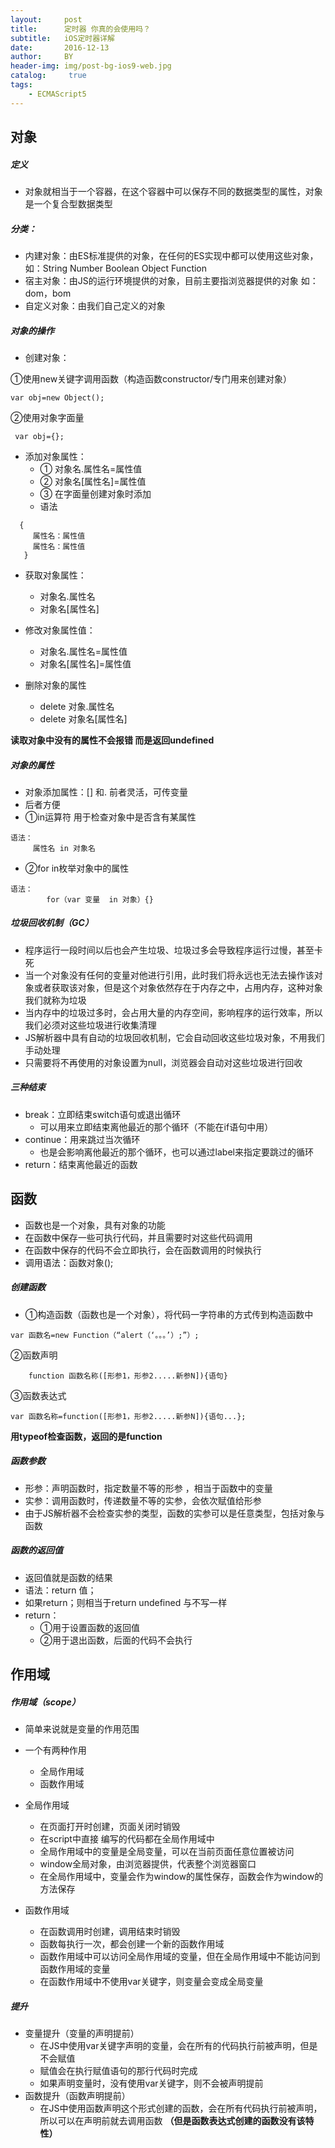 ```yaml
---
layout:     post
title:      定时器 你真的会使用吗？
subtitle:   iOS定时器详解
date:       2016-12-13
author:     BY
header-img: img/post-bg-ios9-web.jpg
catalog: 	 true
tags:
    - ECMAScript5
---
```

## 对象
##### 定义                
* 对象就相当于一个容器，在这个容器中可以保存不同的数据类型的属性，对象是一个复合型数据类型
##### 分类：
* 内建对象：由ES标准提供的对象，在任何的ES实现中都可以使用这些对象，如：String  Number  Boolean   Object  Function
* 宿主对象：由JS的运行环境提供的对象，目前主要指浏览器提供的对象   如：dom，bom
* 自定义对象：由我们自己定义的对象

##### 对象的操作
* 创建对象：
 
①使用new关键字调用函数（构造函数constructor/专门用来创建对象）

```
var obj=new Object();
```
②使用对象字面量
```
 var obj={};
```
* 添加对象属性：
  - ① 对象名.属性名=属性值
  - ② 对象名[属性名]=属性值
  - ③ 在字面量创建对象时添加
  - 语法
 ```
   {
      属性名：属性值
      属性名：属性值
    }
 ```
* 获取对象属性：
    - 对象名.属性名
  	- 对象名[属性名]

* 修改对象属性值：
    - 对象名.属性名=属性值
	- 对象名[属性名]=属性值
* 删除对象的属性
    - delete 对象.属性名
	- delete 对象名[属性名]

**读取对象中没有的属性不会报错  而是返回undefined**

##### 对象的属性
- 对象添加属性：[] 和.  前者灵活，可传变量  
- 后者方便
- ①in运算符   用于检查对象中是否含有某属性
   
```
语法：
     属性名 in 对象名
```
- ②for  in枚举对象中的属性

```
语法：
        for（var 变量  in 对象）{}
```
##### 垃圾回收机制（GC）
* 程序运行一段时间以后也会产生垃圾、垃圾过多会导致程序运行过慢，甚至卡死
* 当一个对象没有任何的变量对他进行引用，此时我们将永远也无法去操作该对象或者获取该对象，但是这个对象依然存在于内存之中，占用内存，这种对象我们就称为垃圾
* 当内存中的垃圾过多时，会占用大量的内存空间，影响程序的运行效率，所以我们必须对这些垃圾进行收集清理
* JS解析器中具有自动的垃圾回收机制，它会自动回收这些垃圾对象，不用我们手动处理
* 只需要将不再使用的对象设置为null，浏览器会自动对这些垃圾进行回收

##### 三种结束
* break：立即结束switch语句或退出循环
    - 可以用来立即结束离他最近的那个循环（不能在if语句中用）
* continue：用来跳过当次循环
    - 也是会影响离他最近的那个循环，也可以通过label来指定要跳过的循环
* return：结束离他最近的函数

## 函数
- 函数也是一个对象，具有对象的功能
- 在函数中保存一些可执行代码，并且需要时对这些代码调用
- 在函数中保存的代码不会立即执行，会在函数调用的时候执行
- 调用语法：函数对象();

##### 创建函数
* ①构造函数（函数也是一个对象），将代码一字符串的方式传到构造函数中
 
```
var 函数名=new Function（“alert（‘。。。’）;”）;
```
②函数声明

```
	function 函数名称([形参1，形参2.....新参N]){语句}
```
③函数表达式

```
var 函数名称=function([形参1，形参2.....新参N]){语句...};
```
**用typeof检查函数，返回的是function**

##### 函数参数
* 形参：声明函数时，指定数量不等的形参  ，相当于函数中的变量  
* 实参：调用函数时，传递数量不等的实参，会依次赋值给形参
* 由于JS解析器不会检查实参的类型，函数的实参可以是任意类型，包括对象与函数

##### 函数的返回值
* 返回值就是函数的结果
* 语法：return 值；
* 如果return；则相当于return undefined 与不写一样
* return：
    - ①用于设置函数的返回值
	- ②用于退出函数，后面的代码不会执行

## 作用域
##### 作用域（scope）
* 简单来说就是变量的作用范围
* 一个有两种作用
    * 全局作用域
	* 函数作用域
  
* 全局作用域
    * 在页面打开时创建，页面关闭时销毁
	* 在script中直接 编写的代码都在全局作用域中
    * 全局作用域中的变量是全局变量，可以在当前页面任意位置被访问
    * window全局对象，由浏览器提供，代表整个浏览器窗口
	* 在全局作用域中，变量会作为window的属性保存，函数会作为window的方法保存	

* 函数作用域
    * 在函数调用时创建，调用结束时销毁
    * 函数每执行一次，都会创建一个新的函数作用域
    * 函数作用域中可以访问全局作用域的变量，但在全局作用域中不能访问到函数作用域的变量
    * 在函数作用域中不使用var关键字，则变量会变成全局变量

##### 提升
* 变量提升（变量的声明提前）
    * 在JS中使用var关键字声明的变量，会在所有的代码执行前被声明，但是不会赋值
	* 赋值会在执行赋值语句的那行代码时完成
	* 如果声明变量时，没有使用var关键字，则不会被声明提前
* 函数提升（函数声明提前）
 	* 在JS中使用函数声明这个形式创建的函数，会在所有代码执行前被声明，所以可以在声明前就去调用函数
	**（但是函数表达式创建的函数没有该特性）**
                       		  


